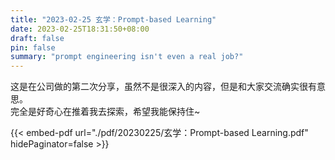 ```yaml
---
title: "2023-02-25 玄学：Prompt-based Learning"  
date: 2023-02-25T18:31:50+08:00    
draft: false   
pin: false  
summary: "prompt engineering isn't even a real job?"
---
```

 这是在公司做的第二次分享，虽然不是很深入的内容，但是和大家交流确实很有意思。  
 完全是好奇心在推着我去探索，希望我能保持住~



{{< embed-pdf url="./pdf/20230225/玄学：Prompt-based Learning.pdf" hidePaginator=false >}}